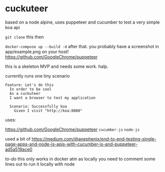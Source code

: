# cuckuteer



based on a node alpine, uses puppeteer and cucumber to test a very simple koa api

`git clone` this
then

```docker-compose up --build -d```
after that. you probably have a screenshot in app/example.png on your host!
https://github.com/GoogleChrome/puppeteer


this is a skeleton MVP and needs some work. halp. 

currently runs one tiny scenario
```
Feature: Let's do this
  In order to be cool
  As a cuckuteer
  I want a browser to test my application
  
  Scenario: Successfully koa
    Given I visit "http://koa:8080"
```

uses:

https://github.com/GoogleChrome/puppeteer
`cucumber-js`
`node-js`

used a bit of https://medium.com/@anephenix/end-to-end-testing-single-page-apps-and-node-js-apis-with-cucumber-js-and-puppeteer-ad5a519ace0 



*to-do* this only works in docker atm as locally you need to comment some lines out to run it locally with node
